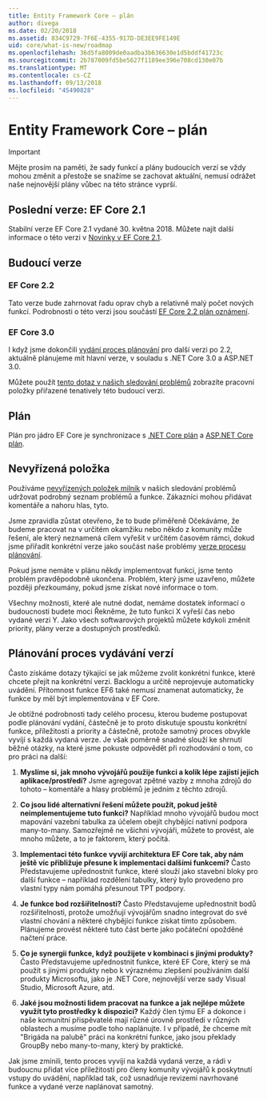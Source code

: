 ```yaml
---
title: Entity Framework Core – plán
author: divega
ms.date: 02/20/2018
ms.assetid: 834C9729-7F6E-4355-917D-DE3EE9FE149E
uid: core/what-is-new/roadmap
ms.openlocfilehash: 36d5fa8009de0aadba3b636630e1d5bddf41723c
ms.sourcegitcommit: 2b787009fd5be5627f1189ee396e708cd130e07b
ms.translationtype: MT
ms.contentlocale: cs-CZ
ms.lasthandoff: 09/13/2018
ms.locfileid: "45490828"
---
```

# <a name="entity-framework-core-roadmap"></a>Entity Framework Core – plán

> [!IMPORTANT]
> Mějte prosím na paměti, že sady funkcí a plány budoucích verzí se vždy mohou změnit a přestože se snažíme se zachovat aktuální, nemusí odrážet naše nejnovější plány vůbec na této stránce vyprší.

## <a name="last-release-ef-core-21"></a>Poslední verze: EF Core 2.1

Stabilní verze EF Core 2.1 vydané 30. května 2018. Můžete najít další informace o této verzi v [Novinky v EF Core 2.1](xref:core/what-is-new/ef-core-2.1).

## <a name="future-releases"></a>Budoucí verze

### <a name="ef-core-22"></a>EF Core 2.2

Tato verze bude zahrnovat řadu oprav chyb a relativně malý počet nových funkcí. Podrobnosti o této verzi jsou součástí [EF Core 2.2 plán oznámení](https://github.com/aspnet/Announcements/issues/308). 

### <a name="ef-core-30"></a>EF Core 3.0

I když jsme dokončili [vydání proces plánování](#release-planning-process) pro další verzi po 2.2, aktuálně plánujeme mít hlavní verze, v souladu s .NET Core 3.0 a ASP.NET 3.0. 

Můžete použít [tento dotaz v našich sledování problémů](https://github.com/aspnet/EntityFrameworkCore/issues?q=is%3Aopen+is%3Aissue+milestone%3A3.0.0+sort%3Areactions-%2B1-desc) zobrazíte pracovní položky přiřazené tenatively této budoucí verzi.

## <a name="schedule"></a>Plán

Plán pro jádro EF Core je synchronizace s [.NET Core plán](https://github.com/dotnet/core/blob/master/roadmap.md) a [ASP.NET Core plán](https://github.com/aspnet/Home/wiki/Roadmap).

## <a name="backlog"></a>Nevyřízená položka

Používáme [nevyřízených položek milník](https://github.com/aspnet/EntityFrameworkCore/issues?q=is%3Aopen+is%3Aissue+milestone%3ABacklog+sort%3Areactions-%2B1-desc) v našich sledování problémů udržovat podrobný seznam problémů a funkce. Zákazníci mohou přidávat komentáře a nahoru hlas, tyto.

Jsme zpravidla zůstat otevřeno, že to bude přiměřeně Očekáváme, že budeme pracovat na v určitém okamžiku nebo někdo z komunity může řešení, ale který neznamená cílem vyřešit v určitém časovém rámci, dokud jsme přiřadit konkrétní verze jako součást naše problémy [verze procesu plánování](#release-planning-process).

Pokud jsme nemáte v plánu někdy implementovat funkci, jsme tento problém pravděpodobně ukončena. Problém, který jsme uzavřeno, můžete později přezkoumány, pokud jsme získat nové informace o tom.

Všechny možnosti, které ale nutné dodat, nemáme dostatek informací o budoucnosti budete moci Řekněme, že tuto funkci X vyřeší čas nebo vydané verzi Y. Jako všech softwarových projektů můžete kdykoli změnit priority, plány verze a dostupných prostředků.

## <a name="release-planning-process"></a>Plánování proces vydávání verzí

Často získáme dotazy týkající se jak můžeme zvolit konkrétní funkce, které chcete přejít na konkrétní verzi. Backlogu a určitě neprojevuje automaticky uvádění. Přítomnost funkce EF6 také nemusí znamenat automaticky, že funkce by měl být implementována v EF Core.

Je obtížné podrobnosti tady celého procesu, kterou budeme postupovat podle plánování vydání, částečně je to proto diskutuje spoustu konkrétní funkce, příležitostí a priority a částečně, protože samotný proces obvykle vyvíjí s každá vydaná verze. Je však poměrně snadné slouží ke shrnutí běžné otázky, na které jsme pokuste odpovědět při rozhodování o tom, co pro práci na další:

1. **Myslíme si, jak mnoho vývojářů použije funkci a kolik lépe zajistí jejich aplikace/prostředí?** Jsme agregovat zpětné vazby z mnoha zdrojů do tohoto – komentáře a hlasy problémů je jedním z těchto zdrojů.

2. **Co jsou lidé alternativní řešení můžete použít, pokud ještě neimplementujeme tuto funkci?** Například mnoho vývojářů budou moct mapování vazební tabulka za účelem obejít chybějící nativní podpora many-to-many. Samozřejmě ne všichni vývojáři, můžete to provést, ale mnoho můžete, a to je faktorem, který počítá.

3. **Implementaci této funkce vyvíjí architektura EF Core tak, aby nám ještě víc přibližuje přesune k implementaci dalšími funkcemi?** Často Představujeme upřednostnit funkce, které slouží jako stavební bloky pro další funkce – například rozdělení tabulky, který bylo provedeno pro vlastní typy nám pomáhá přesunout TPT podpory.

4. **Je funkce bod rozšiřitelnosti?** Často Představujeme upřednostnit bodů rozšiřitelnosti, protože umožňují vývojářům snadno integrovat do své vlastní chování a některé chybějící funkce získat tímto způsobem. Plánujeme provést některé tuto část berte jako počáteční opožděné načtení práce.

5. **Co je synergii funkce, když použijete v kombinaci s jinými produkty?** Často Představujeme upřednostnit funkce, které EF Core, který se má použít s jinými produkty nebo k výraznému zlepšení používáním další produkty Microsoftu, jako je .NET Core, nejnovější verze sady Visual Studio, Microsoft Azure, atd.

6. **Jaké jsou možnosti lidem pracovat na funkce a jak nejlépe můžete využít tyto prostředky k dispozici?** Každý člen týmu EF a dokonce i naše komunitní přispěvatelé mají různé úrovně prostředí v různých oblastech a musíme podle toho naplánujte. I v případě, že chceme mít "Brigáda na palubě" práci na konkrétní funkce, jako jsou překlady GroupBy nebo many-to-many, který by praktické.

Jak jsme zmínili, tento proces vyvíjí na každá vydaná verze, a rádi v budoucnu přidat více příležitostí pro členy komunity vývojářů k poskytnutí vstupy do uvádění, například tak, což usnadňuje revizemi navrhované funkce a vydané verze naplánovat samotný.
